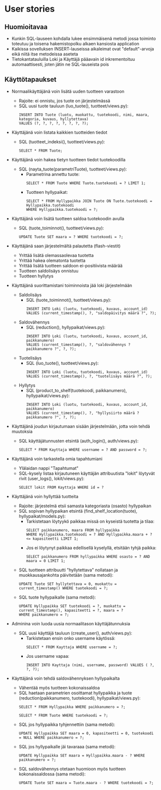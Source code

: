 # User stories

## Huomioitavaa
- Kunkin SQL-lauseen kohdalla lukee ensimmäisenä metodi jossa toiminto toteutuu ja toisena hakemistopolku alkaen kansiosta application
- Kaikissa sovelluksen INSERT-lauseissa aikaleimat ovat "default"-arvoja eikä niitä itse metodeissa aseteta
- Tietokantatauluilla Loki ja Käyttäjä pääavain id inkrementoituu automaattisesti, joten jätin ne SQL-lauseista pois

## Käyttötapaukset
* Normaalikäyttäjänä voin lisätä uuden tuotteen varastoon
  - Rajoite: ei onnistu, jos tuote on järjestelmässä
  - SQL uusi tuote tauluun (luo_tuote(), tuotteet/views.py):
    ```
    INSERT INTO Tuote (luotu, muokattu, tuotekoodi, nimi, maara, kategoria, kuvaus, hyllytettava) 
    VALUES (?, ?, ?, ?, ?, ?, ?, ?);
    ```

* Käyttäjänä voin listata kaikkien tuotteiden tiedot
  - SQL (tuotteet_indeksi(), tuotteet/views.py): 
    ```
    SELECT * FROM Tuote;
    ```

* Käyttäjänä voin hakea tietyn tuotteen tiedot tuotekoodilla
  - SQL (nayta_tuote(parametriTuote), tuotteet/views.py):
    - Parametrina annettu tuote: 
      ```
      SELECT * FROM Tuote WHERE Tuote.tuotekoodi = ? LIMIT 1;
      ```
    - Tuotteen hyllypaikat: 
      ```
      SELECT * FROM Hyllypaikka JOIN Tuote ON Tuote.tuotekoodi = Hyllypaikka.tuotekoodi 
      WHERE Hyllypaikka.tuotekoodi = ?;
      ```

* Käyttäjänä voin lisätä tuotteen saldoa tuotekoodin avulla
  - SQL (tuote_toiminnot(), tuotteet/views.py): 
    ```
    UPDATE Tuote SET maara = ? WHERE tuotekoodi = ?;
    ```

* Käyttäjänä saan järjestelmältä palautetta (flash-viestit)
  - Yrittää lisätä olemassaolevaa tuotetta
  - Yrittää hakea olematonta tuotetta
  - Yrittää lisätä tuotteen saldoon ei-positiivista määrää
  - Tuotteen saldolisäys onnistuu
  - Tuotteen hyllytys

* Käyttäjänä suorittamistani toiminnoista jää loki järjestelmään
  - Saldolisäys
    - SQL (tuote_toiminnot(), tuotteet/views.py): 
      ```
      INSERT INTO Loki (luotu, tuotekoodi, kuvaus, account_id) 
      VALUES (current_timestamp(), ?, "saldopäivitys määrä ?", ?); 
      ```
  - Saldovähennys
    - SQL (reduction(), hyllypaikat/views.py): 
      ```
      INSERT INTO Loki (luotu, tuotekoodi, kuvaus, account_id, paikkanumero) 
      VALUES (current_timestamp(), ?, "saldovähennys ? paikkanumero ?", ?, ?);
      ```
  - Tuotelisäys
    - SQL (luo_tuote(), tuotteet/views.py): 
      ```
      INSERT INTO Loki (luotu, tuotekoodi, kuvaus, account_id) 
      VALUES (current_timestamp(), ?, "tuotelisäys määrä ?", ?);
      ```
  - Hyllytys
    - SQL (product_to_shelf(tuotekoodi, paikkanumero), hyllypaikat/views.py): 
      ```
      INSERT INTO Loki (luotu, tuotekoodi, kuvaus, account_id, paikkanumero) 
      VALUES (current_timestamp(), ?, "hyllysiirto määrä ? paikkanumero ?", ?, ?);
      ```
  
* Käyttäjänä joudun kirjautumaan sisään järjestelmään, jotta voin tehdä muutoksia
  - SQL käyttäjätunnusten etsintä (auth_login(), auth/views.py): 
    ```
    SELECT * FROM Kayttaja WHERE username = ? AND password = ?;
    ```

* Käyttäjänä voin tarkastella omia tapahtumiani
  - Ylälaidan nappi "Tapahtumat"
  - SQL-kysely listaa kirjautuneen käyttäjän attribuutista "lokit" löytyvät rivit (user_logs(), lokit/views.py):
    ```
    SELECT lokit FROM Kayttaja WHERE id = ?
    ```
  
* Käyttäjänä voin hyllyttää tuotteita
  - Rajoite: järjestelmä etsii samasta kategoriasta (osasto) hyllypaikan
  - SQL sopivan hyllypaikan etsintä (find_shelf_location(tuote), hyllypaikat/models.py):
    - Tarkistetaan löytyykö paikkaa missä on kyseistä tuotetta ja tilaa:
      ```
      SELECT paikkanumero, maara FROM hyllypaikka 
      WHERE Hyllypaikka.tuotekoodi = ? AND Hyllypaikka.maara + ? <= kapasiteetti LIMIT 1;
      ```
    - Jos ei löytynyt paikkaa edellisellä kyselyllä, etsitään tyhjä paikka:
      ```
      SELECT paikkanumero FROM hyllypaikka WHERE osasto = ? AND maara = 0 LIMIT 1;
      ```
  - SQL tuotteen attribuutti "hyllytettava" nollataan ja muokkausajankohta päivitetään (sama metodi):
    ```
    UPDATE Tuote SET hyllytettava = 0, muokattu = current_timestamp() WHERE tuotekoodi = ?;
    ```
  - SQL tuote hyllypaikalle (sama metodi):
    ```
    UPDATE Hyllypaikka SET tuotekoodi = ?, muokattu = current_timestamp(), kapasiteetti = ?, maara = ? 
    WHERE paikkanumero = ?;
    ```

* Adminina voin luoda uusia normaalitason käyttäjätunnuksia
  - SQL uusi käyttäjä tauluun (create_user(), auth/views.py):
    - Tarkistetaan ensin onko username käytössä:
      ```
      SELECT * FROM Kayttaja WHERE username = ?;
      ```
    - Jos username vapaa:
      ```
      INSERT INTO Kayttaja (nimi, username, password) VALUES ( ?, ?, ?);
      ```

* Käyttäjänä voin tehdä saldovähennyksen hyllypaikalta
  - Vähentää myös tuotteen kokonaissaldoa
  - SQL haetaan parametrien osoittamat hyllypaikka ja tuote (reduction(paikkanumero, tuotekoodi), hyllypaikat/views.py):
    ```
    SELECT * FROM Hyllypaikka WHERE paikkanumero = ?;
    ```
    ```
    SELECT * FROM Tuote WHERE tuotekoodi = ?;
    ```
  - SQL jos hyllypaikka tyhjennettiin (sama metodi):
    ```
    UPDATE Hyllypaikka SET maara = 0, kapasiteetti = 0, tuotekoodi = NULL WHERE paikkanumero = ?;
    ```
  - SQL jos hyllypaikalle jäi tavaraaa (sama metodi):
    ```
    UPDATE Hyllypaikka SET maara = Hyllypaikka.maara - ? WHERE paikkanumero = ?;
    ```
  - SQL saldovähennys otetaan huomioon myös tuotteen kokonaissaldossa (sama metodi):
    ```
    UPDATE Tuote SET maara = Tuote.maara - ? WHERE tuotekoodi = ?;
    ```
